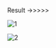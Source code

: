 Result ->>>>>

![1](https://user-images.githubusercontent.com/58104706/129069569-b86969e2-60aa-43fc-ae8d-42ee6f0c4c14.png)

![2](https://user-images.githubusercontent.com/58104706/129069987-a40d1d90-3997-4a17-a2fc-7bb38ff07989.png)
